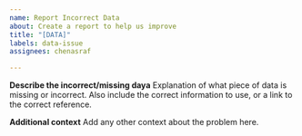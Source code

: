 ```yaml
---
name: Report Incorrect Data
about: Create a report to help us improve
title: "[DATA]"
labels: data-issue
assignees: chenasraf

---
```


**Describe the incorrect/missing daya**
Explanation of what piece of data is missing or incorrect.
Also include the correct information to use, or a link to the correct reference.

**Additional context**
Add any other context about the problem here.
